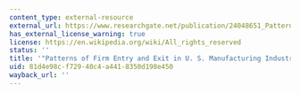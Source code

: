 ```yaml
---
content_type: external-resource
external_url: https://www.researchgate.net/publication/24048651_Patterns_of_Firm_Entry_and_Exit_in_US_Manufacturing_Industries
has_external_license_warning: true
license: https://en.wikipedia.org/wiki/All_rights_reserved
status: ''
title: '"Patterns of Firm Entry and Exit in U. S. Manufacturing Industries." (PDF)'
uid: 81d4e98c-f729-40c4-a441-8350d198e450
wayback_url: ''
---
```

